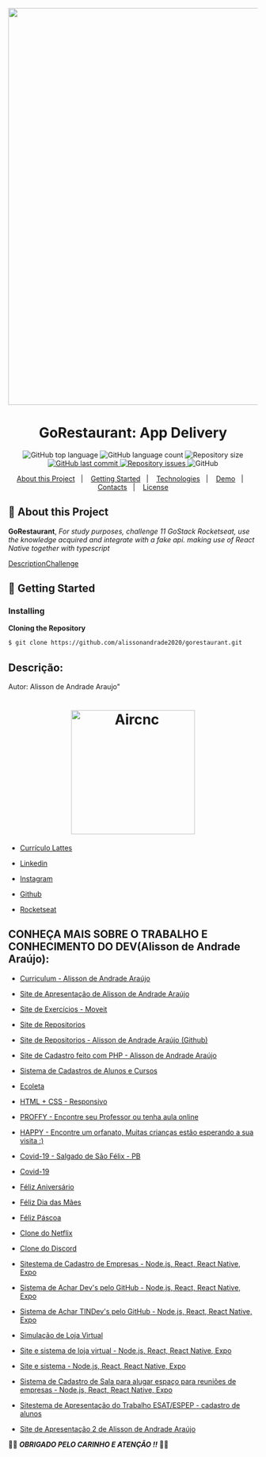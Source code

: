 <p align="center">
  <img src="https://github.com/andrewmatheus/gorestaurantmobile/blob/master/gorestaurantemobile.gif" height="800">
</p>

<h1 align="center">
  GoRestaurant: App Delivery
</h1>  

<p align="center">
  <img alt="GitHub top language" src="https://img.shields.io/github/languages/top/andrewmatheus/gorestaurantmobile.svg">

  <img alt="GitHub language count" src="https://img.shields.io/github/languages/count/andrewmatheus/gorestaurantmobile.svg">

  <img alt="Repository size" src="https://img.shields.io/github/repo-size/andrewmatheus/gorestaurantmobile.svg">
  <a href="https://github.com/andrewmatheus/gorestaurantmobile/commits/master">
    <img alt="GitHub last commit" src="https://img.shields.io/github/last-commit/andrewmatheus/gorestaurantmobile.svg">
  </a>

  <a href="https://github.com/andrewmatheus/gorestaurantmobile/issues">
    <img alt="Repository issues" src="https://img.shields.io/github/issues/andrewmatheus/gorestaurantmobile.svg">
  </a>

  <img alt="GitHub" src="https://img.shields.io/github/license/andrewmatheus/gobaber11.svg">
</p>
   
<p align="center">
  <a href="#notebook-About-this-Project">About this Project</a>&nbsp;&nbsp;&nbsp;|&nbsp;&nbsp;&nbsp;
  <a href="#rocket-Getting-Started">Getting Started</a>&nbsp;&nbsp;&nbsp;|&nbsp;&nbsp;&nbsp;
  <a href="#hammer-Built-With">Technologies</a>&nbsp;&nbsp;&nbsp;|&nbsp;&nbsp;&nbsp;
  <a href="#art-Demo">Demo</a>&nbsp;&nbsp;&nbsp;|&nbsp;&nbsp;&nbsp;
  <a href="#mailbox-Contacts">Contacts</a>&nbsp;&nbsp;&nbsp;|&nbsp;&nbsp;&nbsp;  
  <a href="#memo-license">License</a>
</p>   
   
   
## :notebook: About this Project

**GoRestaurant**, *For study purposes, challenge 11 GoStack Rocketseat, use the knowledge acquired and integrate with a fake api. making use of React Native together with typescript* 

[DescriptionChallenge](https://github.com/Rocketseat/bootcamp-gostack-desafios/tree/master/desafio-react-native-delivery)

## :rocket: Getting Started

### Installing

**Cloning the Repository**

```bash
$ git clone https://github.com/alissonandrade2020/gorestaurant.git

```
## Descrição:

Autor: Alisson de Andrade Araujo"

<h1 align="center">
    <img alt="Aircnc" title="#delicinha" src="https://avatars3.githubusercontent.com/u/39311340?s=400&u=f8570819489cb64bb45dfbfb85f2a82f1b56d11f&v=4" width="250px" />
</h1>

- [Currículo Lattes](http://lattes.cnpq.br/7594653859194302)

 - [Linkedin](https://www.linkedin.com/in/alisson-de-andrade-ara%C3%BAjo-160224190)

- [Instagram](https://www.instagram.com/alissonandradercc)

- [Github](https://github.com/alissonandrade2020/)

- [Rocketseat](https://app.rocketseat.com.br/me/alissondeandradearaujo)

## CONHEÇA MAIS SOBRE O TRABALHO E CONHECIMENTO DO DEV(Alisson de Andrade Araújo):

 - [Curriculum - Alisson de Andrade Araújo](https://alissonandradesistema.000webhostapp.com/curriculo/)

- [Site de Apresentação de Alisson de Andrade Araújo](http://alissondeandradearaujo.000webhostapp.com)
 
 - [Site de Exercícios - Moveit](https://nlw4reactmoveit.vercel.app/)

  - [Site de Repositorios](https://igniterepositorios.vercel.app/)

-  [Site de Repositorios - Alisson de Andrade Araújo (Github)](https://igniterepositorios-alissonandrade2020.vercel.app/)
 
 - [Site de Cadastro feito com PHP - Alisson de Andrade Araújo](https://alissonandradesistema.000webhostapp.com/silex/)
 
 - [Sistema de Cadastros de Alunos e Cursos](https://alissonandradesistema.000webhostapp.com/)
 
 - [Ecoleta](https://alisssonecoleta.herokuapp.com/)
  
 - [HTML + CSS - Responsivo](https://alissonhtmlcss.netlify.app/)
 
  - [PROFFY - Encontre seu Professor ou tenha aula online](https://proffyalissonandrade.netlify.app)
  
  - [HAPPY - Encontre um orfanato, Muitas crianças estão esperando a sua visita :)](https://alissonandradehappynlw3.netlify.app)
  
 - [Covid-19 - Salgado de São Félix - PB](https://salgadodesaofelixcovid19.netlify.app/)
 
 - [Covid-19](https://alissonandradesistema.000webhostapp.com/covid-19/)
 
  - [Féliz Aniversário](https://alissonandradesistema.000webhostapp.com/felizaniversario/)
  
  - [Féliz Dia das Mães](https://alissonandradesistema.000webhostapp.com/felizdiadasmaes/)

 - [Féliz Páscoa](https://alissonandradesistema.000webhostapp.com/felizpascoa)
 
  - [Clone do Netflix](https://alissonandradesistema.000webhostapp.com/netflixclone/)
    
  - [Clone do Discord](https://alissondiscord.netlify.app/)

- [Sitestema de Cadastro de Empresas - Node.js, React, React Native, Expo](https://alissonandradesistema.000webhostapp.com/react/)

 - [Sistema de Achar Dev's pelo GitHub - Node.js, React, React Native, Expo](https://alissonandradesistema.000webhostapp.com/reactnative)

- [Sistema de Achar TINDev's pelo GitHub - Node.js, React, React Native, Expo](https://alissonandradesistema.000webhostapp.com/reactnativetindev)

- [Simulação de Loja Virtual](https://alissonandradesistema.000webhostapp.com/temadark)
 
- [Site e sistema de loja virtual - Node.js, React, React Native, Expo](https://alissonandradesistema.000webhostapp.com/lojavirtual)

- [Site e sistema - Node.js, React, React Native, Expo](https://alissonandradesistema.000webhostapp.com/sistemas/)

- [Sistema de Cadastro de Sala para alugar espaço para reuniões de empresas - Node.js, React, React Native, Expo](https://alissonandradesistema.000webhostapp.com/reactnativeaircnc)

- [Sitestema de Apresentação do Trabalho ESAT/ESPEP - cadastro de alunos](https://alissondeaaraujo.000webhostapp.com/index.html)

- [Site de Apresentação 2 de Alisson de Andrade Araújo](https://alissodeaaraujo.000webhostapp.com/index.html)

:vulcan_salute::vulcan_salute: ***OBRIGADO PELO CARINHO E ATENÇÃO !!***  :vulcan_salute::vulcan_salute:
